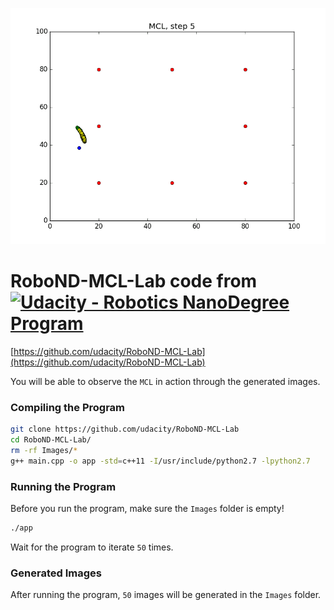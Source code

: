 ![](./media/step0-49.gif)

# RoboND-MCL-Lab code from  [![Udacity - Robotics NanoDegree Program](https://s3-us-west-1.amazonaws.com/udacity-robotics/Extra+Images/RoboND_flag.png)](https://www.udacity.com/robotics)
[https://github.com/udacity/RoboND-MCL-Lab](https://github.com/udacity/RoboND-MCL-Lab)

You will be able to observe the `MCL` in action through the generated images. 

### Compiling the Program
```sh
git clone https://github.com/udacity/RoboND-MCL-Lab
cd RoboND-MCL-Lab/
rm -rf Images/*
g++ main.cpp -o app -std=c++11 -I/usr/include/python2.7 -lpython2.7
```

### Running the Program
Before you run the program, make sure the `Images` folder is empty!
```sh
./app
```
Wait for the program to iterate `50` times.

### Generated Images
After running the program, `50` images will be generated in the `Images` folder.
